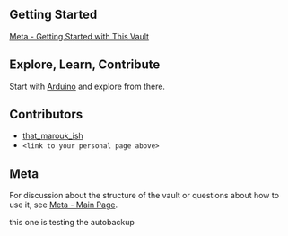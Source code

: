 ## Getting Started
[Meta - Getting Started with This Vault](Meta%20-%20Getting%20Started%20with%20This%20Vault.md)

## Explore, Learn, Contribute
Start with [Arduino](Arduino.md) and explore from there. 

## Contributors
- [that_marouk_ish](that_marouk_ish.md)
- `<link to your personal page above>`

## Meta
For discussion about the structure of the vault or questions about how to use it, see  [Meta - Main Page](Meta%20-%20Main%20Page.md).

this one is testing the autobackup
